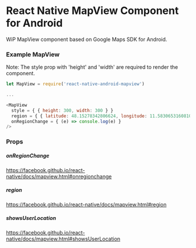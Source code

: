 # React Native MapView Component for Android

WiP MapView component based on Google Maps SDK for Android.

### Example MapView

Note: The style prop with 'height' and 'width' are required to render the component.

``` js
let MapView = require('react-native-android-mapview')

...

<MapView
  style = { { height: 300, width: 300 } }
  region = { { latitude: 48.15278342806624, longitude: 11.583065316081047, zoom: 10.0 } }
  onRegionChange = { (e) => console.log(e) }
/>
```

### Props

##### onRegionChange

https://facebook.github.io/react-native/docs/mapview.html#onregionchange

##### region

https://facebook.github.io/react-native/docs/mapview.html#region

##### showsUserLocation

https://facebook.github.io/react-native/docs/mapview.html#showsUserLocation

